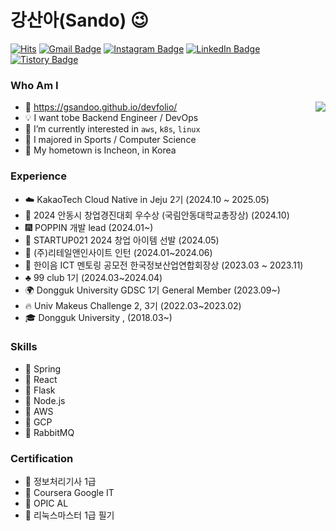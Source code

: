 # 강산아(Sando) 😉
[![Hits](https://hits.seeyoufarm.com/api/count/incr/badge.svg?url=https%3A%2F%2Fgithub.com%2Fgsandoo&count_bg=%23EB8B10&title_bg=%23684327&icon=&icon_color=%23E7E7E7&title=VISIT&edge_flat=false)](https://github.com/gsandoo) 
[![Gmail Badge](https://img.shields.io/badge/Gmail-D14836?style=flat&logo=Gmail&logoColor=white)](mailto:dev.gsandoo@gmail.com) 
[![Instagram Badge](https://img.shields.io/badge/Instagram-9c38d1?style=flat&logo=Instagram&logoColor=white)](https://www.instagram.com/sando.dev) 
[![LinkedIn Badge](https://img.shields.io/badge/LinkedIn-0a66c2?style=flat&logo=LinkedIn&logoColor=white)](https://www.https:/linkedin.com/in/%EC%82%B0%EC%95%84-%EB%8F%99%EA%B5%AD%EB%8C%80-%EA%B0%95-373476291/) 
[![Tistory Badge](https://img.shields.io/badge/Tech%20Blog-555263?style=flat&logoColor=white)](https://rogersddt.tistory.com/)

  
 ### Who Am I

<img align='right' src="http://mazassumnida.wtf/api/v2/generate_badge?boj=gsandoo">

- 🧑 https://gsandoo.github.io/devfolio/
- 💡 I want tobe Backend Engineer / DevOps
- 🌱 I’m currently interested in `aws`, `k8s`, `linux`
- 🥇 I majored in Sports / Computer Science
- 🚅 My hometown is Incheon, in Korea



 ### Experience

- ☁️  KakaoTech Cloud Native in Jeju 2기 (2024.10 ~ 2025.05)
- 🥇 2024 안동시 창업경진대회 우수상 (국림안동대학교총장상) (2024.10)
- 🎆 POPPIN 개발 lead (2024.01~)
- 🥇 STARTUP021 2024 창업 아이템 선발 (2024.05)
- 🏢 (주)리테일앤인사이트 인턴 (2024.01~2024.06)
- 🏅 한이음 ICT 멘토링 공모전 한국정보산업연합회장상 (2023.03 ~ 2023.11)
- :clubs: 99 club 1기 (2024.03~2024.04)
- 🌍 Dongguk University GDSC 1기 General Member (2023.09~)
- 🔥 Univ Makeus Challenge 2, 3기 (2022.03~2023.02)
- 🎓 Dongguk University , (2018.03~)


 ### Skills

- :wrench: Spring
- :wrench: React
- :wrench: Flask
- :wrench: Node.js
- :wrench: AWS
- :wrench: GCP
- :wrench: RabbitMQ

 ### Certification

- 📜 정보처리기사 1급 
- 📜 Coursera Google IT
- 📜 OPIC AL
- 📜 리눅스마스터 1급 필기 

